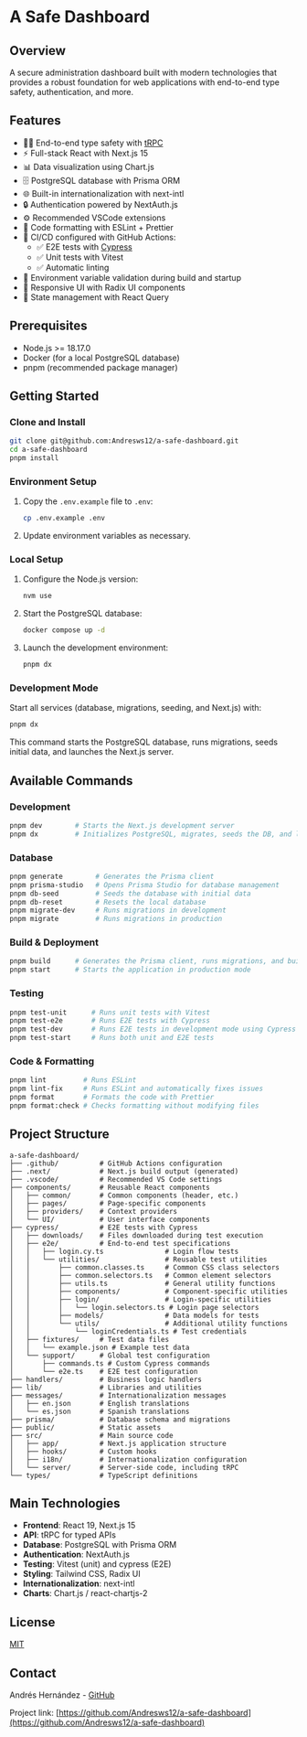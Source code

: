 # A Safe Dashboard

## Overview

A secure administration dashboard built with modern technologies that provides a robust foundation for web applications with end-to-end type safety, authentication, and more.

## Features

- 🧙‍♂️ End-to-end type safety with [tRPC](https://trpc.io)
- ⚡ Full-stack React with Next.js 15
- 📊 Data visualization using Chart.js
- 🗄️ PostgreSQL database with Prisma ORM
- 🌐 Built-in internationalization with next-intl
- 🔒 Authentication powered by NextAuth.js
- ⚙️ Recommended VSCode extensions
- 🎨 Code formatting with ESLint + Prettier
- 💚 CI/CD configured with GitHub Actions:
  - ✅ E2E tests with [Cypress](https://docs.cypress.io/)
  - ✅ Unit tests with Vitest
  - ✅ Automatic linting
- 🔐 Environment variable validation during build and startup
- 📱 Responsive UI with Radix UI components
- 🎯 State management with React Query

## Prerequisites

- Node.js >= 18.17.0
- Docker (for a local PostgreSQL database)
- pnpm (recommended package manager)

## Getting Started

### Clone and Install

```bash
git clone git@github.com:Andresws12/a-safe-dashboard.git
cd a-safe-dashboard
pnpm install
```

### Environment Setup

1. Copy the `.env.example` file to `.env`:
   ```bash
   cp .env.example .env
   ```
2. Update environment variables as necessary.

### Local Setup

1. Configure the Node.js version:
   ```bash
   nvm use
   ```
2. Start the PostgreSQL database:
   ```bash
   docker compose up -d
   ```
3. Launch the development environment:
   ```bash
   pnpm dx
   ```

### Development Mode

Start all services (database, migrations, seeding, and Next.js) with:
```bash
pnpm dx
```
This command starts the PostgreSQL database, runs migrations, seeds initial data, and launches the Next.js server.

## Available Commands

### Development

```bash
pnpm dev        # Starts the Next.js development server
pnpm dx         # Initializes PostgreSQL, migrates, seeds the DB, and launches Next.js
```

### Database

```bash
pnpm generate        # Generates the Prisma client
pnpm prisma-studio   # Opens Prisma Studio for database management
pnpm db-seed         # Seeds the database with initial data
pnpm db-reset        # Resets the local database
pnpm migrate-dev     # Runs migrations in development
pnpm migrate         # Runs migrations in production
```

### Build & Deployment

```bash
pnpm build      # Generates the Prisma client, runs migrations, and builds Next.js
pnpm start      # Starts the application in production mode
```

### Testing

```bash
pnpm test-unit      # Runs unit tests with Vitest
pnpm test-e2e       # Runs E2E tests with Cypress
pnpm test-dev       # Runs E2E tests in development mode using Cypress
pnpm test-start     # Runs both unit and E2E tests
```

### Code & Formatting

```bash
pnpm lint         # Runs ESLint
pnpm lint-fix     # Runs ESLint and automatically fixes issues
pnpm format       # Formats the code with Prettier
pnpm format:check # Checks formatting without modifying files
```

## Project Structure

```
a-safe-dashboard/
├── .github/          # GitHub Actions configuration
├── .next/            # Next.js build output (generated)
├── .vscode/          # Recommended VS Code settings
├── components/       # Reusable React components
│   ├── common/       # Common components (header, etc.)
│   ├── pages/        # Page-specific components
│   ├── providers/    # Context providers
│   └── UI/           # User interface components
├── cypress/          # E2E tests with Cypress
│   ├── downloads/    # Files downloaded during test execution
│   ├── e2e/          # End-to-end test specifications
│   │   ├── login.cy.ts               # Login flow tests
│   │   └── utilities/                # Reusable test utilities
│   │       ├── common.classes.ts     # Common CSS class selectors
│   │       ├── common.selectors.ts   # Common element selectors
│   │       ├── utils.ts              # General utility functions
│   │       ├── components/           # Component-specific utilities
│   │       ├── login/                # Login-specific utilities
│   │       │   └── login.selectors.ts # Login page selectors
│   │       ├── models/               # Data models for tests
│   │       └── utils/                # Additional utility functions
│   │           └── loginCredentials.ts # Test credentials
│   ├── fixtures/     # Test data files
│   │   └── example.json # Example test data
│   └── support/      # Global test configuration
│       ├── commands.ts # Custom Cypress commands
│       └── e2e.ts    # E2E test configuration
├── handlers/         # Business logic handlers
├── lib/              # Libraries and utilities
├── messages/         # Internationalization messages
│   ├── en.json       # English translations
│   └── es.json       # Spanish translations
├── prisma/           # Database schema and migrations
├── public/           # Static assets
├── src/              # Main source code
│   ├── app/          # Next.js application structure
│   ├── hooks/        # Custom hooks
│   ├── i18n/         # Internationalization configuration
│   └── server/       # Server-side code, including tRPC
└── types/            # TypeScript definitions
```

## Main Technologies

- **Frontend**: React 19, Next.js 15
- **API**: tRPC for typed APIs
- **Database**: PostgreSQL with Prisma ORM
- **Authentication**: NextAuth.js
- **Testing**: Vitest (unit) and cypress (E2E)
- **Styling**: Tailwind CSS, Radix UI
- **Internationalization**: next-intl
- **Charts**: Chart.js / react-chartjs-2

## License

[MIT](LICENSE)

## Contact

Andrés Hernández - [GitHub](https://github.com/Andresws12)

Project link: [https://github.com/Andresws12/a-safe-dashboard](https://github.com/Andresws12/a-safe-dashboard)
